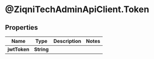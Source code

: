 # @ZiqniTechAdminApiClient.Token

## Properties

Name | Type | Description | Notes
------------ | ------------- | ------------- | -------------
**jwtToken** | **String** |  | 


